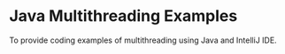 # Java Multithreading Examples
To provide coding examples of multithreading using Java and IntelliJ IDE.
